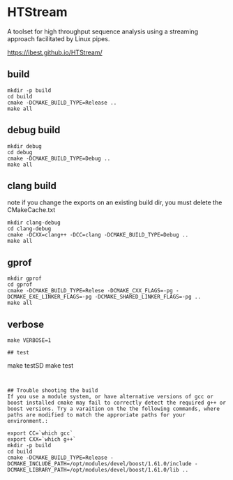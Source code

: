 # HTStream
A toolset for high throughput sequence analysis using a streaming approach facilitated by Linux pipes.

https://ibest.github.io/HTStream/

## build
```
mkdir -p build
cd build
cmake -DCMAKE_BUILD_TYPE=Release ..
make all 
```

## debug build
```
mkdir debug
cd debug
cmake -DCMAKE_BUILD_TYPE=Debug ..
make all
```

## clang build

note if you change the exports on an existing build dir, you must delete the CMakeCache.txt

```
mkdir clang-debug
cd clang-debug
cmake -DCXX=clang++ -DCC=clang -DCMAKE_BUILD_TYPE=Debug ..
make all
```

## gprof
```
mkdir gprof
cd gprof
cmake -DCMAKE_BUILD_TYPE=Relese -DCMAKE_CXX_FLAGS=-pg -DCMAKE_EXE_LINKER_FLAGS=-pg -DCMAKE_SHARED_LINKER_FLAGS=-pg ..
make all

```

## verbose 
```
make VERBOSE=1

## test

```
make testSD
make test
```


## Trouble shooting the build
If you use a module system, or have alternative versions of gcc or boost installed cmake may fail to correctly detect the required g++ or boost versions. Try a varaition on the the following commands, where paths are modified to match the approriate paths for your environment.:
```

```
export CC=`which gcc` 
export CXX=`which g++`
mkdir -p build
cd build
cmake -DCMAKE_BUILD_TYPE=Release -DCMAKE_INCLUDE_PATH=/opt/modules/devel/boost/1.61.0/include -DCMAKE_LIBRARY_PATH=/opt/modules/devel/boost/1.61.0/lib .. 
```
